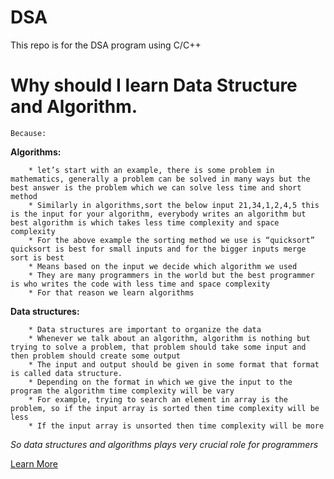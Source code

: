 # DSA
This repo is for the DSA program using C/C++

# Why should I learn Data Structure and Algorithm.
    Because:
__Algorithms:__

        * let’s start with an example, there is some problem in mathematics, generally a problem can be solved in many ways but the best answer is the problem which we can solve less time and short method 
        * Similarly in algorithms,sort the below input 21,34,1,2,4,5 this is the input for your algorithm, everybody writes an algorithm but best algorithm is which takes less time complexity and space complexity
        * For the above example the sorting method we use is “quicksort” quicksort is best for small inputs and for the bigger inputs merge sort is best 
        * Means based on the input we decide which algorithm we used 
        * They are many programmers in the world but the best programmer is who writes the code with less time and space complexity
        * For that reason we learn algorithms

__Data structures:__

        * Data structures are important to organize the data
        * Whenever we talk about an algorithm, algorithm is nothing but trying to solve a problem, that problem should take some input and then problem should create some output 
        * The input and output should be given in some format that format is called data structure.
        * Depending on the format in which we give the input to the program the algorithm time complexity will be vary
        * For example, trying to search an element in array is the problem, so if the input array is sorted then time complexity will be less
        * If the input array is unsorted then time complexity will be more

_So data structures and algorithms plays very crucial role for programmers_

<a href="https://www.quora.com/Why-should-I-learn-data-structures-and-algorithms"> Learn More </a>
